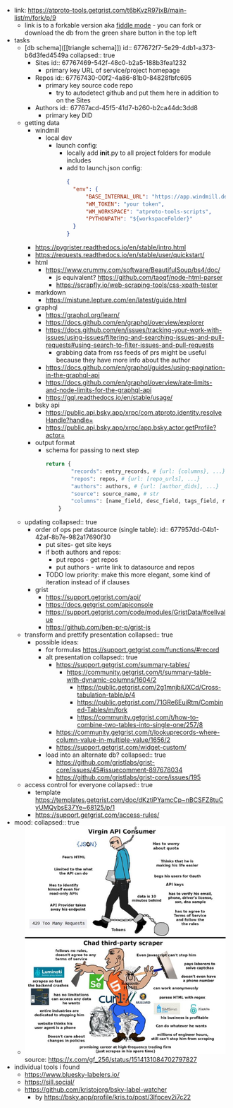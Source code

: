 - link: https://atproto-tools.getgrist.com/t6bKvzR97jxB/main-list/m/fork/p/9
	- link is to a forkable version aka [fiddle mode](https://support.getgrist.com/glossary/#fiddle-mode) - you can fork or download the db from the green share button in the top left
- tasks
	- [db schema]([[triangle schema]])
	  id:: 677672f7-5e29-4db1-a373-b6d3fed4549a
	  collapsed:: true
		- Sites
		  id:: 67767469-542f-48c0-b2a5-188b3fea1232
			- primary key URL of service/project homepage
		- Repos
		  id:: 67767430-00f2-4a86-81b0-84828fbfc695
			- primary key source code repo
				- try to autodetect github and put them here in addition to on the Sites
		- Authors
		  id:: 67767acd-45f5-41d7-b260-b2ca44dc3dd8
			- primary key DID
	- getting data
		- windmill
			- local dev
				- launch config:
					- locally add __init__.py to all project folders for module includes
					- add to launch.json config:
					  ```json
					  {
					  	"env": {
					  		"BASE_INTERNAL_URL": "https://app.windmill.dev",
					  		"WM_TOKEN": "your token",
					  		"WM_WORKSPACE": "atproto-tools-scripts",
					  		"PYTHONPATH": "${workspaceFolder}"
					  	}
					  }
					  ```
		- https://pygrister.readthedocs.io/en/stable/intro.html
		- https://requests.readthedocs.io/en/stable/user/quickstart/
		- html
			- https://www.crummy.com/software/BeautifulSoup/bs4/doc/
				- js equivalent? https://github.com/taoqf/node-html-parser
				- https://scrapfly.io/web-scraping-tools/css-xpath-tester
		- markdown
			- https://mistune.lepture.com/en/latest/guide.html
		- graphql
			- https://graphql.org/learn/
			- https://docs.github.com/en/graphql/overview/explorer
			- https://docs.github.com/en/issues/tracking-your-work-with-issues/using-issues/filtering-and-searching-issues-and-pull-requests#using-search-to-filter-issues-and-pull-requests
				- grabbing data from rss feeds of prs might be useful because they have more info about the author
			- https://docs.github.com/en/graphql/guides/using-pagination-in-the-graphql-api
			- https://docs.github.com/en/graphql/overview/rate-limits-and-node-limits-for-the-graphql-api
			- https://gql.readthedocs.io/en/stable/usage/
		- bsky api
			- https://public.api.bsky.app/xrpc/com.atproto.identity.resolveHandle?handle=<handle>
			- https://public.api.bsky.app/xrpc/app.bsky.actor.getProfile?actor=<did>
		- output format
			- schema for passing to next step
			  ```python
			  return {
			          "records": entry_records, # {url: {columns}, ...} 
			          "repos": repos, # {url: [repo_urls], ...}
			          "authors": authors, # {url: [author_dids], ...}
			          "source": source_name, # str
			          "columns": [name_field, desc_field, tags_field, rating_field], # these are the default ones, all optional
			      }
			  ```
	- updating
	  collapsed:: true
		- order of ops per datasource (single table):
		  id:: 677957dd-04b1-42af-8b7e-982a17690f30
			- put sites- get site keys
			- if both authors and repos:
				- put repos - get repos
				- put authors - write link to datasource and repos
			- TODO low priority: make this more elegant, some kind of iteration instead of if clauses
		- grist
			- https://support.getgrist.com/api/
			- https://docs.getgrist.com/apiconsole
			- https://support.getgrist.com/code/modules/GristData/#cellvalue
			- https://github.com/ben-pr-p/grist-js
	- transform and prettify presentation
	  collapsed:: true
		- possible ideas:
			- for formulas https://support.getgrist.com/functions/#record
			- alt presentation
			  collapsed:: true
				- https://support.getgrist.com/summary-tables/
					- https://community.getgrist.com/t/summary-table-with-dynamic-columns/1604/2
						- https://public.getgrist.com/2g1mnjbiUXCd/Cross-tabulation-table/p/4
						- https://public.getgrist.com/71GRe6EuiRtm/Combined-Tables/m/fork
						- https://community.getgrist.com/t/how-to-combine-two-tables-into-single-one/257/8
				- https://community.getgrist.com/t/lookuprecords-where-column-value-in-multiple-value/1656/2
				- https://support.getgrist.com/widget-custom/
			- load into an alternate db?
			  collapsed:: true
				- https://github.com/gristlabs/grist-core/issues/45#issuecomment-897678034
				- https://github.com/gristlabs/grist-core/issues/195
	- access control for everyone
	  collapsed:: true
		- template https://templates.getgrist.com/doc/dKztiPYamcCp~nBCSFZ8tuCyUMQybsE37Ye~68125/p/1
		- https://support.getgrist.com/access-rules/
- mood:
  collapsed:: true
	- ![image.png](../assets/image_1735320252579_0.png) 
	  source: https://x.com/gf_256/status/1514131084702797827
- individual tools i found
	- https://www.bluesky-labelers.io/
	- https://sill.social/
	- https://github.com/kristojorg/bsky-label-watcher
		- by https://bsky.app/profile/kris.to/post/3lfpcev2i7c22
